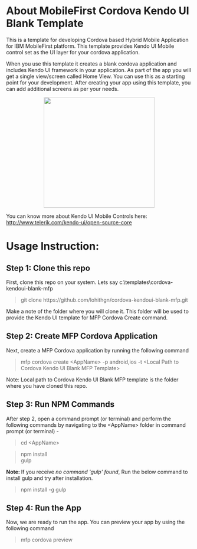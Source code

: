<h1>About MobileFirst Cordova Kendo UI Blank Template </h1>

This is a template for developing Cordova based Hybrid Mobile Application for IBM MobileFirst platform.
This template provides Kendo UI Mobile control set as the UI layer for your cordova application.

When you use this template it creates a blank cordova application and includes Kendo UI framework in your application. As
part of the app you will get a single view/screen called Home View. You can use this
as a starting point for your development. After creating your app using this
template, you can add additional screens as per your needs.

<div align=center>
    <img  height=300 src="http://content.screencast.com/users/Kashyapa/folders/TACO-CLI-ScreenShots/media/d68dbc1c-b55b-419b-b54f-bd4e71649cc5/TACOKendoUIBlank.png" />
</div>

You can know more about Kendo UI Mobile Controls here: http://www.telerik.com/kendo-ui/open-source-core

<h1>Usage Instruction:</h1>

<h2>Step 1: Clone this repo</h2>

First, clone this repo on your system. Lets say c:\templates\cordova-kendoui-blank-mfp

<blockquote>git clone https://github.com/lohithgn/cordova-kendoui-blank-mfp.git</blockquote>

Make a note of the folder where you will clone it. This folder will be used to provide the Kendo UI template for MFP Cordova Create command.

<h2>Step 2: Create MFP Cordova Application</h2>

Next, create a MFP Cordova application by running the following command

<blockquote>mfp cordova create &lt;AppName&gt; -p android,ios -t &lt;Local Path to Cordova Kendo UI Blank MFP Template&gt;</blockquote>

Note: Local path to Cordova Kendo UI Blank MFP template is the folder where you have cloned this repo.

<h2>Step 3: Run NPM Commands</h2>

After step 2, open a command prompt (or terminal) and perform the following commands by navigating to the &lt;AppName&gt; folder in command prompt (or terminal)  - <blockquote>cd &lt;AppName&gt;</blockquote>

<blockquote>
npm install
<br>
gulp
</blockquote>
<strong>Note: </strong> If you receive <em>no command 'gulp' found</em>, Run the below command to install gulp and try after installation.
<blockquote>npm install -g gulp</blockquote>

<h2>Step 4: Run the App</h2>

Now, we are ready to run the app. You can preview your app by using the following command

<blockquote>
mfp cordova preview
</blockquote>
